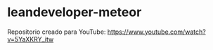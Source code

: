 # leandeveloper-meteor

Repositorio creado para YouTube: https://www.youtube.com/watch?v=5YaXKRY_itw
